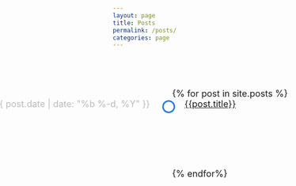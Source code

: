 ```yaml
---
layout: page
title: Posts
permalink: /posts/
categories: page
---
```

<ul class="p-changelog">
    {% for post in site.posts %}
    <li class="p-changelog-item is-unread is-visible">
        <div class="p-changelog-item-line"></div>
        <div class="p-changelog-item-bullet"></div>
        <p class="p-changelog-item-date">{{ post.date | date: "%b %-d, %Y" }}</p>
        <p class="p-changelog-item-description"><a href="{{post.url}}" title="Go to: {{post.title}}">{{post.title}}</a></p>
    </li>
    {% endfor%}
</ul>
<style type="text/css">
.p-changelog {
    position: relative;
    max-width: 600px;
    padding-left: 120px;
    margin: 80px auto 0 auto;
    font-size: 18px
}
.p-changelog .p-changelog-item {
    position: relative;
    padding: 0 25px 120px 25px;
    margin: 0;
    list-style: none;
    z-index: 2;
    border-radius: 4px
}
.p-changelog .p-changelog-item p {
    margin: 0
}

.p-changelog .p-changelog-item a {
    
}
.p-changelog .p-changelog-item-line {
    position: absolute;
    top: 0;
    left: -8px;
    width: 2px;
    bottom: 0;
    background-color: #222
}
.p-changelog .p-changelog-item:first-child .p-changelog-item-line {
    top: 13px
}
.p-changelog .p-changelog-item:last-child .p-changelog-item-line {
    height: 13px
}
.p-changelog .p-changelog-item-bullet {
    position: absolute;
    top: 3px;
    left: -20px;
    width: 20px;
    height: 20px;
    border-radius: 20px;
    background-color: #fff;
    border: 3px solid #1756a9;
    -webkit-transform: scale(0.4);
    -ms-transform: scale(0.4);
    transform: scale(0.4);
    -webkit-transition: all 0.6s cubic-bezier(0.175, 0.885, 0.32, 1.275) 0.15s !important;
    transition: all 0.6s cubic-bezier(0.175, 0.885, 0.32, 1.275) 0.15s !important
}
.p-changelog .p-changelog-item.is-visible .p-changelog-item-bullet {
    -webkit-transform: none;
    -ms-transform: none;
    transform: none
}
.p-changelog .p-changelog-item-date {
    position: absolute;
    right: 100%;
    white-space: nowrap;
    padding-right: 45px;
    color: #bbb;
    opacity: 0;
    -webkit-transform: translateX(40px);
    -ms-transform: translateX(40px);
    transform: translateX(40px);
    -webkit-transition: all 0.6s cubic-bezier(0.175, 0.885, 0.32, 1.275) 0.15s !important;
    transition: all 0.6s cubic-bezier(0.175, 0.885, 0.32, 1.275) 0.15s !important
}
.p-changelog .p-changelog-item-description {
    opacity: 0;
    -webkit-transform: translateX(-40px);
    -ms-transform: translateX(-40px);
    transform: translateX(-40px);
    -webkit-transition: all 0.6s cubic-bezier(0.175, 0.885, 0.32, 1.275) 0.15s !important;
    transition: all 0.6s cubic-bezier(0.175, 0.885, 0.32, 1.275) 0.15s !important;
    word-break: break-word
}
.p-changelog .p-changelog-item.is-visible .p-changelog-item-date,
.p-changelog .p-changelog-item.is-visible .p-changelog-item-description {
    opacity: 1;
    -webkit-transform: none;
    -ms-transform: none;
    transform: none
}
.p-changelog .p-changelog-item.is-unread .p-changelog-item-date:before {
    display: inline-block;
    position: relative;
    top: -1px;
    padding: 2px 6px;
    margin-right: 10px;
    border-radius: 2px;
    font-size: 12px;
    text-transform: uppercase;
    border: 1px solid #ccc;
    color: #ccc
}
.p-changelog .p-changelog-item.is-unread .p-changelog-item-bullet {
    border-color: #2a7ae2;
}
.p-changelog .p-changelog-item.is-unread .p-changelog-item-line {
    background-color: #2a7ae2;
}
@media screen and (max-width: 750px) {
    .p-changelog {
        padding-left: 45px
    }
    .p-changelog .p-changelog-item-date {
        position: static;
        -webkit-transform: translateX(-40px);
        -ms-transform: translateX(-40px);
        transform: translateX(-40px)
    }
    .p-changelog .p-changelog-item.is-unread .p-changelog-item-date:before {
        display: none
    }
}
</style>

<script>
    (function() {
        function updateVisibleListItems( event, firstRun ) {
            var top = 0,
                bottom = window.innerHeight - 100;
            [].slice.call( document.querySelectorAll( '.p-changelog-item' ) ).forEach( function( element, i ) {
                var rect = element.getBoundingClientRect();
                if( rect.bottom >= top && rect.top <= bottom ) {
                    if( firstRun === true ) {
                        setTimeout( function() {
                            this.classList.add( 'is-visible' );
                        }.bind( element ), i * 100 );
                    }
                    else {
                        element.classList.add( 'is-visible' );
                    }
                }
                else {
                    element.classList.remove( 'is-visible' );
                }
            });
        }
        // Highlight an item as unread if the ?debug flag is present
        if( /debug/i.test( window.location.search ) ) {
            var changelogItems = [].slice.call( document.querySelectorAll( '.p-changelog-item' ) );
            if( changelogItems.length ) {
                changelogItems[0].classList.add( 'is-unread' );
            }
        }
        window.addEventListener( 'resize', updateVisibleListItems );
        window.addEventListener( 'scroll', updateVisibleListItems );
        updateVisibleListItems( null, true );
    })();
</script>